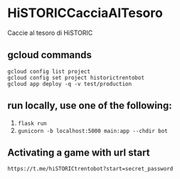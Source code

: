 # HiSTORICCacciaAlTesoro
Caccie al tesoro di HiSTORIC

## gcloud commands
```
gcloud config list project
gcloud config set project historictrentobot
gcloud app deploy -q -v test/production
```

## run locally, use one of the following:
1. `flask run`
2. `gunicorn -b localhost:5000 main:app --chdir bot`

## Activating a game with url start
`https://t.me/hiSTORICtrentobot?start=secret_password`

